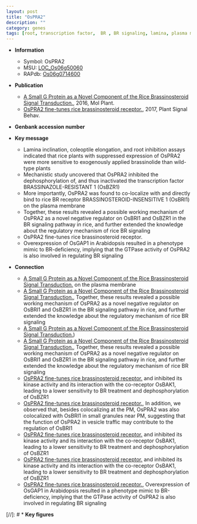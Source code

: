```yaml
---
layout: post
title: "OsPRA2"
description: ""
category: genes
tags: [root, transcription factor,  BR , BR signaling, lamina, plasma membrane, brassinosteroid, Brassinosteroid]
---
```


* **Information**  
    + Symbol: OsPRA2  
    + MSU: [LOC_Os06g50060](http://rice.plantbiology.msu.edu/cgi-bin/ORF_infopage.cgi?orf=LOC_Os06g50060)  
    + RAPdb: [Os06g0714600](http://rapdb.dna.affrc.go.jp/viewer/gbrowse_details/irgsp1?name=Os06g0714600)  

* **Publication**  
    + [A Small G Protein as a Novel Component of the Rice Brassinosteroid Signal Transduction.](http://www.ncbi.nlm.nih.gov/pubmed?term=A+Small+G+Protein+as+a+Novel+Component+of+the+Rice+Brassinosteroid+Signal+Transduction.%5BTitle%5D), 2016, Mol Plant.
    + [OsPRA2 fine-tunes rice brassinosteroid receptor.](http://www.ncbi.nlm.nih.gov/pubmed?term=OsPRA2+fine-tunes+rice+brassinosteroid+receptor.%5BTitle%5D), 2017, Plant Signal Behav.

* **Genbank accession number**  

* **Key message**  
    + Lamina inclination, coleoptile elongation, and root inhibition assays indicated that rice plants with suppressed expression of OsPRA2 were more sensitive to exogenously applied brassinolide than wild-type plants
    + Mechanistic study uncovered that OsPRA2 inhibited the dephosphorylation of, and thus inactivated the transcription factor BRASSINAZOLE-RESISTANT 1 (OsBZR1)
    + More importantly, OsPRA2 was found to co-localize with and directly bind to rice BR receptor BRASSINOSTEROID-INSENSITIVE 1 (OsBRI1) on the plasma membrane
    + Together, these results revealed a possible working mechanism of OsPRA2 as a novel negative regulator on OsBRI1 and OsBZR1 in the BR signaling pathway in rice, and further extended the knowledge about the regulatory mechanism of rice BR signaling
    + OsPRA2 fine-tunes rice brassinosteroid receptor.
    + Overexpression of OsGAP1 in Arabidopsis resulted in a phenotype mimic to BR-deficiency, implying that the GTPase activity of OsPRA2 is also involved in regulating BR signaling

* **Connection**  
    + [A Small G Protein as a Novel Component of the Rice Brassinosteroid Signal Transduction.](OsBRI1) on the plasma membrane
    + [A Small G Protein as a Novel Component of the Rice Brassinosteroid Signal Transduction.](http://www.ncbi.nlm.nih.gov/pubmed?term=A+Small+G+Protein+as+a+Novel+Component+of+the+Rice+Brassinosteroid+Signal+Transduction.%5BTitle%5D), Together, these results revealed a possible working mechanism of OsPRA2 as a novel negative regulator on OsBRI1 and OsBZR1 in the BR signaling pathway in rice, and further extended the knowledge about the regulatory mechanism of rice BR signaling
    + [A Small G Protein as a Novel Component of the Rice Brassinosteroid Signal Transduction.](OsBZR1))
    + [A Small G Protein as a Novel Component of the Rice Brassinosteroid Signal Transduction.](http://www.ncbi.nlm.nih.gov/pubmed?term=A+Small+G+Protein+as+a+Novel+Component+of+the+Rice+Brassinosteroid+Signal+Transduction.%5BTitle%5D), Together, these results revealed a possible working mechanism of OsPRA2 as a novel negative regulator on OsBRI1 and OsBZR1 in the BR signaling pathway in rice, and further extended the knowledge about the regulatory mechanism of rice BR signaling
    + [OsPRA2 fine-tunes rice brassinosteroid receptor.](PM) and inhibited its kinase activity and its interaction with the co-receptor OsBAK1, leading to a lower sensitivity to BR treatment and dephosphorylation of OsBZR1
    + [OsPRA2 fine-tunes rice brassinosteroid receptor.](http://www.ncbi.nlm.nih.gov/pubmed?term=OsPRA2+fine-tunes+rice+brassinosteroid+receptor.%5BTitle%5D),  In addition, we observed that, besides colocalizing at the PM, OsPRA2 was also colocalized with OsBRI1 in small granules near PM, suggesting that the function of OsPRA2 in vesicle traffic may contribute to the regulation of OsBRI1
    + [OsPRA2 fine-tunes rice brassinosteroid receptor.](PM) and inhibited its kinase activity and its interaction with the co-receptor OsBAK1, leading to a lower sensitivity to BR treatment and dephosphorylation of OsBZR1
    + [OsPRA2 fine-tunes rice brassinosteroid receptor.](PM) and inhibited its kinase activity and its interaction with the co-receptor OsBAK1, leading to a lower sensitivity to BR treatment and dephosphorylation of OsBZR1
    + [OsPRA2 fine-tunes rice brassinosteroid receptor.](http://www.ncbi.nlm.nih.gov/pubmed?term=OsPRA2+fine-tunes+rice+brassinosteroid+receptor.%5BTitle%5D),  Overexpression of OsGAP1 in Arabidopsis resulted in a phenotype mimic to BR-deficiency, implying that the GTPase activity of OsPRA2 is also involved in regulating BR signaling

[//]: # * **Key figures**  


